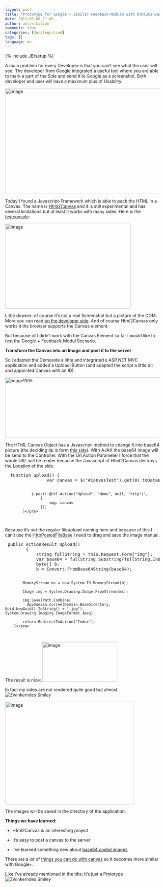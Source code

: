 ```yaml
---
layout: post
title: "Prototype for Google + similar Feedback-Module with Html2Canvas-Screenshots with Javascript"
date: 2011-08-08 11:45
author: antje.kilian
comments: true
categories: [Uncategorized]
tags: []
language: en
---
```

{% include JB/setup %}
<a href="http://code-inside.de/blog-in/wp-content/uploads/image1302-397x194.png"></a>

<a href="http://code-inside.de/blog-in/wp-content/uploads/image1302-397x194.png"> </a>

<a href="http://code-inside.de/blog-in/wp-content/uploads/image1302-397x194.png"></a>

<a href="http://code-inside.de/blog-in/wp-content/uploads/image1302-397x194.png"> </a>

A main problem for every Developer is that you can’t see what the user will see. The developer from Google integrated a useful tool where you are able to mark a part of the Side and send it to Google as a screenshot. Both developer and user will have a maximum plus of Usability.

<img style="background-image: none; padding-left: 0px; padding-right: 0px; padding-top: 0px; border: 0px;" title="image" src="http://code-inside.de/blog/wp-content/uploads/image_thumb485.png" border="0" alt="image" width="509" height="343" />

Today I found a Javascript-Framework which is able to pack the HTML in a Canvas. The name is <a href="http://html2canvas.hertzen.com/">Html2Canvas</a> and it is still experimental and has several limitations but at least it works with many sides. Here is the <a href="http://html2canvas.hertzen.com/screenshots.html">testconsole</a>:

<img style="background-image: none; padding-left: 0px; padding-right: 0px; padding-top: 0px; border: 0px;" title="image" src="http://code-inside.de/blog/wp-content/uploads/image_thumb486.png" border="0" alt="image" width="408" height="275" />

Little downer: of course it’s not a real Screenshot but a picture of the DOM. More you can read <a href="http://html2canvas.hertzen.com/">on the developer side</a>. And of course Html2Canvas only works it the browser supports the Canvas element.

But because of I didn’t work with the Canvas Element so far I would like to test the Google + Feedback-Modul Scenario.

<strong>Transform the Canvas into an Image and post it to the server </strong>

<strong> </strong>

So I adapted the Demoside a little and integrated a ASP.NET MVC application and added a Upload-Button (and adapted the script a little bit and appointed Canvas with an ID).

<a href="http://code-inside.de/blog-in/wp-content/uploads/image1305.png"><img style="background-image: none; padding-left: 0px; padding-right: 0px; display: inline; padding-top: 0px; border: 0px;" title="image1305" src="http://code-inside.de/blog-in/wp-content/uploads/image1305_thumb.png" border="0" alt="image1305" width="548" height="196" /></a>

The HTML Canvas Object has a Javascript-method to change it into base64 picture (the deciding tip is form <a href="http://stackoverflow.com/questions/1590965/uploading-canvas-image-data-to-the-server">this side</a>). With AJAX the base64 image will be send to the Controller. With the Url.Action Parameter I force that the whole URL will be render because the Javascript of Html2Canvas destroys the Location of the side.
<div id="scid:812469c5-0cb0-4c63-8c15-c81123a09de7:2f4f7130-3ac7-4907-b182-92d15868d9d4" class="wlWriterEditableSmartContent" style="margin: 0px; display: inline; float: none; padding: 0px;">
<pre class="c#">  function upload() {
                var canvas = $("#CanvasTest").get(0).toDataURL('image/jpeg');

                $.post('@Url.Action("Upload", "Home", null, "http")',
                    {
                        img: canvas
                    });
            }</pre>
</div>
Because it’s not the regular fileupload running here and because of this I can’t use the <a href="http://code-inside.de/blog-in/2011/02/23/howto-fileupload-with-asp-net-mvc/">HttpPostedFileBase</a> I need to drag and save the image manual.
<div id="scid:812469c5-0cb0-4c63-8c15-c81123a09de7:f94a6feb-a744-4d94-92c2-d126cc9b5b88" class="wlWriterEditableSmartContent" style="margin: 0px; display: inline; float: none; padding: 0px;">
<pre class="c#"> public ActionResult Upload()
        {
            string fullString = this.Request.Form["img"];
            var base64 = fullString.Substring(fullString.IndexOf(",") + 1);
            byte[] b;
            b = Convert.FromBase64String(base64);

            MemoryStream ms = new System.IO.MemoryStream(b);

            Image img = System.Drawing.Image.FromStream(ms);

            img.Save(Path.Combine(
              AppDomain.CurrentDomain.BaseDirectory, Guid.NewGuid().ToString() + ".jpg"), System.Drawing.Imaging.ImageFormat.Jpeg);

            return RedirectToAction("Index");
        }</pre>
</div>
The result is nice:

<img style="background-image: none; padding-left: 0px; padding-right: 0px; padding-top: 0px; border: 0px;" title="image" src="http://code-inside.de/blog/wp-content/uploads/image_thumb488.png" border="0" alt="image" width="244" height="129" />

In fact my sides are not rendered quite good but almost <img class="wlEmoticon wlEmoticon-winkingsmile" style="border-style: none;" src="http://code-inside.de/blog-in/wp-content/uploads/wlEmoticon-winkingsmile22.png" alt="Zwinkerndes Smiley" />

<img style="background-image: none; padding-left: 0px; padding-right: 0px; padding-top: 0px; border: 0px;" title="image" src="http://code-inside.de/blog/wp-content/uploads/image_thumb489.png" border="0" alt="image" width="420" height="332" />

The images will be saved in the directory of the application.

<strong>Things we have learned:</strong>

<strong> </strong>

- Html2Canvas is an interesting project<strong> </strong>

- It’s easy to post a canvas to the server<strong> </strong>

- I’ve learned something new about <a href="http://forums.asp.net/p/1679283/4524525.aspx/1?Re+Convert+base64+to+image+">base64 coded images</a>

There are a lot of <a href="http://www.youtube.com/watch?v=wbSoSCStodA">things you can do with canvas</a> so it becomes more similar with Google+.

Like I’ve already mentioned in the title: It’s just a Prototype <img class="wlEmoticon wlEmoticon-winkingsmile" style="border-style: none;" src="http://code-inside.de/blog-in/wp-content/uploads/wlEmoticon-winkingsmile22.png" alt="Zwinkerndes Smiley" />
